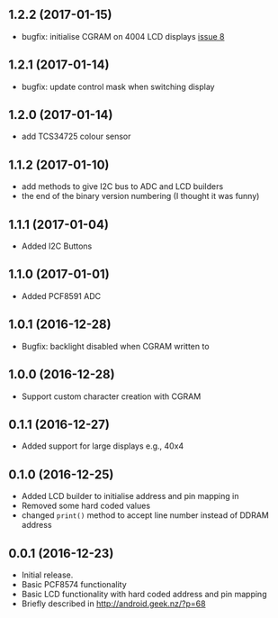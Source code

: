 ## 1.2.2 (2017-01-15)

  - bugfix: initialise CGRAM on 4004 LCD displays [issue 8](https://github.com/davemckelvie/things-drivers/issues/8)

## 1.2.1 (2017-01-14)

  - bugfix: update control mask when switching display

## 1.2.0 (2017-01-14)

 - add TCS34725 colour sensor

## 1.1.2 (2017-01-10)

 - add methods to give I2C bus to ADC and LCD builders
 - the end of the binary version numbering (I thought it was funny)

## 1.1.1 (2017-01-04)

 - Added I2C Buttons

## 1.1.0 (2017-01-01)

 - Added PCF8591 ADC

## 1.0.1 (2016-12-28)

 - Bugfix: backlight disabled when CGRAM written to

## 1.0.0 (2016-12-28)

 - Support custom character creation with CGRAM

## 0.1.1 (2016-12-27)

 - Added support for large displays e.g., 40x4

## 0.1.0 (2016-12-25)

 - Added LCD builder to initialise address and pin mapping in
 - Removed some hard coded values
 - changed `print()` method to accept line number instead of DDRAM address

## 0.0.1 (2016-12-23)

 - Initial release.
 - Basic PCF8574 functionality
 - Basic LCD functionality with hard coded address and pin mapping
 - Briefly described in http://android.geek.nz/?p=68
